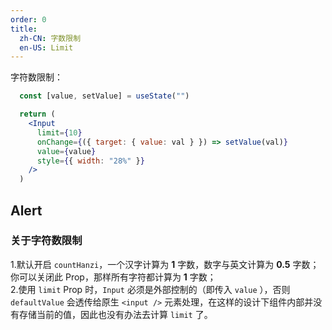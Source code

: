 ```yaml
---
order: 0
title:
  zh-CN: 字数限制
  en-US: Limit
---
```


字符数限制：

```jsx
  const [value, setValue] = useState("")

  return (
    <Input
      limit={10}
      onChange={({ target: { value: val } }) => setValue(val)}
      value={value}
      style={{ width: "28%" }}
    />
  )
```
## Alert
### 关于字符数限制
1.默认开启 `countHanzi`，一个汉字计算为 **1** 字数，数字与英文计算为 **0.5** 字数；你可以关闭此 Prop，那样所有字符都计算为 **1** 字数；  
2.使用 `limit` Prop 时，`Input` 必须是外部控制的（即传入 `value` ），否则 `defaultValue` 会透传给原生 `<input />` 元素处理，在这样的设计下组件内部并没有存储当前的值，因此也没有办法去计算 `limit` 了。  